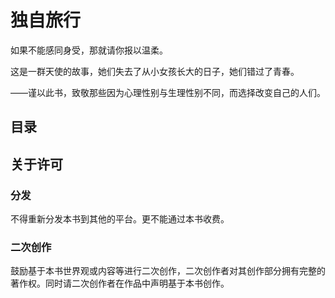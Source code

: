 # 独自旅行
如果不能感同身受，那就请你报以温柔。

这是一群天使的故事，她们失去了从小女孩长大的日子，她们错过了青春。

——谨以此书，致敬那些因为心理性别与生理性别不同，而选择改变自己的人们。

## 目录



## 关于许可

### 分发

不得重新分发本书到其他的平台。更不能通过本书收费。

### 二次创作

鼓励基于本书世界观或内容等进行二次创作，二次创作者对其创作部分拥有完整的著作权。同时请二次创作者在作品中声明基于本书创作。